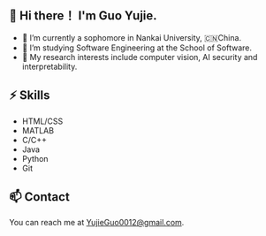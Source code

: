 ## 👋 Hi there！ I'm Guo Yujie.

- :school: I’m currently a sophomore in Nankai University, :cn:China.
- 🌱 I’m studying Software Engineering at the School of Software.
- 🔭 My research interests include computer vision, AI security and interpretability.

## ⚡ Skills

- HTML/CSS
- MATLAB
- C/C++
- Java
- Python
- Git

## 📫 Contact

You can reach me at YujieGuo0012@gmail.com.

<!--
**Yujie-G/Yujie-G** is a ✨ _special_ ✨ repository because its `README.md` (this file) appears on your GitHub profile.

Here are some ideas to get you started:

-  I’m currently working on ...
-  I’m currently learning ...
- 👯 I’m looking to collaborate on ...
- 🤔 I’m looking for help with ...
- 💬 Ask me about ...
- 📫 How to reach me: ...
- 😄 Pronouns: ...
- ⚡ Fun fact: ...
-->
